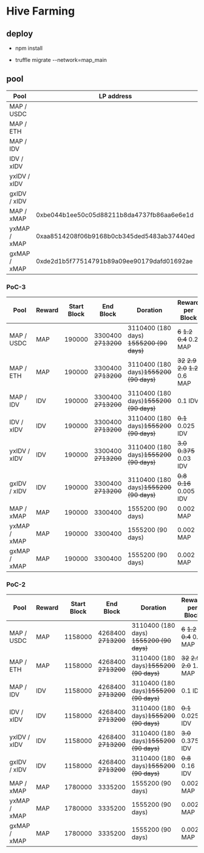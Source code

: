 # Hive Farming 

## deploy
* npm install 

* truffle migrate --network=map_main

## pool

| Pool | LP address | Pool address |
| ------ | ------ | ------ |
| MAP / USDC | | 0x39985A5ba47C5e89F4f6220a00e3b11B7Ba5AAf8 |
| MAP / ETH  | | 0xA618A3fE7171e36F899D799A50b3556dc231552E |
| MAP / IDV | | 0x91207D15F83d9CCa73246508c13b56E542cE9331 |
| IDV / xIDV | | 0xFF5c9DAE24604C2B11DC819ea7a9411bcAe28Db1 |
| yxIDV / xIDV | | 0xCB0428dfB780d0f89D33C385Fd60aC78752Ebd8c |
| gxIDV / xIDV | | 0xcbeC75263A3a20E7DCc92596D148434DfEBCe0A9 | 
| MAP / xMAP | 0xbe044b1ee50c05d88211b8da4737fb86aa6e6e1d | 0x1e2aa124385016f9bd3ed87d21d907fac21fe707 |
| yxMAP / xMAP | 0xaa8514208f06b9168b0cb345ded5483ab37440ed | 0x4a27973cdbaf56a7838865d3970a9f8d3086323e |
| gxMAP / xMAP | 0xde2d1b5f77514791b89a09ee90179dafd01692ae | 0xe63af737369ed178857e9699eba99047978394fb |

### PoC-3

| Pool | Reward | Start Block | End Block | Doration | Reward per Block |
| ------ | ------ | ------ | ------ | ------ | ------ |
| MAP / USDC | MAP | 190000 | 3300400 ~~2713200~~ | 3110400 (180 days) ~~1555200 (90 days)~~ | ~~6~~ ~~1.2~~ ~~0.4~~ 0.2 MAP |
| MAP / ETH  | MAP | 190000 | 3300400 ~~2713200~~ | 3110400 (180 days)~~1555200 (90 days)~~ | ~~32~~ ~~2.9~~ ~~2.0~~ ~~1.2~~ 0.6 MAP |
| MAP / IDV | IDV | 190000 | 3300400 ~~2713200~~ | 3110400 (180 days)~~1555200 (90 days)~~ | 0.1 IDV |
| IDV / xIDV | IDV | 190000 | 3300400 ~~2713200~~ | 3110400 (180 days)~~1555200 (90 days)~~ | ~~0.1~~ 0.025 IDV |
| yxIDV / xIDV | IDV | 190000 | 3300400 ~~2713200~~ | 3110400 (180 days)~~1555200 (90 days)~~ | ~~3.0~~ ~~0.375~~ 0.03 IDV |
| gxIDV / xIDV | IDV | 190000 | 3300400 ~~2713200~~ | 3110400 (180 days)~~1555200 (90 days)~~ | ~~0.8~~ ~~0.16~~ 0.005 IDV |
| MAP / xMAP | MAP | 190000 | 3300400 | 1555200 (90 days) | 0.002 MAP |
| yxMAP / xMAP | MAP | 190000 | 3300400 | 1555200 (90 days) | 0.002 MAP |
| gxMAP / xMAP | MAP | 190000 | 3300400 | 1555200 (90 days) | 0.002 MAP |

### PoC-2

| Pool | Reward | Start Block | End Block | Doration | Reward per Block |
| ------ | ------ | ------ | ------ | ------ | ------ |
| MAP / USDC | MAP | 1158000 | 4268400 ~~2713200~~ | 3110400 (180 days) ~~1555200 (90 days)~~ | ~~6~~ ~~1.2~~ ~~0.4~~ 0.2 MAP |
| MAP / ETH  | MAP | 1158000 | 4268400 ~~2713200~~ | 3110400 (180 days)~~1555200 (90 days)~~ | ~~32~~ ~~2.9~~ ~~2.0~~ 1.2 MAP |
| MAP / IDV | IDV | 1158000 | 4268400 ~~2713200~~ | 3110400 (180 days)~~1555200 (90 days)~~ | 0.1 IDV |
| IDV / xIDV | IDV | 1158000 | 4268400 ~~2713200~~ | 3110400 (180 days)~~1555200 (90 days)~~ | ~~0.1~~ 0.025 IDV |
| yxIDV / xIDV | IDV | 1158000 | 4268400 ~~2713200~~ | 3110400 (180 days)~~1555200 (90 days)~~ | ~~3.0~~ 0.375 IDV |
| gxIDV / xIDV | IDV | 1158000 | 4268400 ~~2713200~~ | 3110400 (180 days)~~1555200 (90 days)~~ | ~~0.8~~ 0.16 IDV |
| MAP / xMAP | MAP | 1780000 | 3335200 | 1555200 (90 days) | 0.002 MAP |
| yxMAP / xMAP | MAP | 1780000 | 3335200 | 1555200 (90 days) | 0.002 MAP |
| gxMAP / xMAP | MAP | 1780000 | 3335200 | 1555200 (90 days) | 0.002 MAP |
